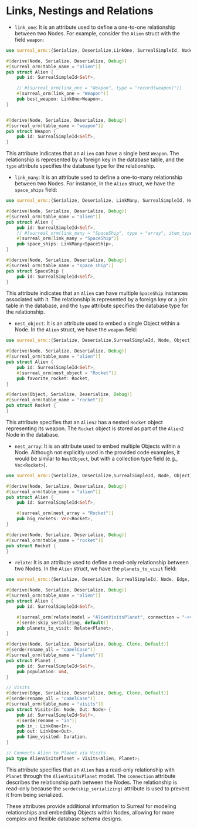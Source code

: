 # Links, Nestings and Relations

- `link_one`: It is an attribute used to define a one-to-one relationship
  between two Nodes. For example, consider the `Alien` struct with the field
  `weapon`:

```rust
use surreal_orm::{Serialize, Deserialize,LinkOne, SurrealSimpleId, Node};

#[derive(Node, Serialize, Deserialize, Debug)]
#[surreal_orm(table_name = "alien")]
pub struct Alien {
    pub id: SurrealSimpleId<Self>,

    // #[surreal_orm(link_one = "Weapon", type = "record(weapon)")]
    #[surreal_orm(link_one = "Weapon")]
    pub best_weapon: LinkOne<Weapon>,
}


#[derive(Node, Serialize, Deserialize, Debug)]
#[surreal_orm(table_name = "weapon")]
pub struct Weapon {
    pub id: SurrealSimpleId<Self>,
}
```

This attribute indicates that an `Alien` can have a single best `Weapon`. The
relationship is represented by a foreign key in the database table, and the
`type` attribute specifies the database type for the relationship.

- `link_many`: It is an attribute used to define a one-to-many relationship
  between two Nodes. For instance, in the `Alien` struct, we have the
  `space_ships` field:

```rust
use surreal_orm::{Serialize, Deserialize, LinkMany, SurrealSimpleId, Node};

#[derive(Node, Serialize, Deserialize, Debug)]
#[surreal_orm(table_name = "alien")]
pub struct Alien {
    pub id: SurrealSimpleId<Self>,
    // #[surreal_orm(link_many = "SpaceShip", type = "array", item_type = "record(space_ship)")]
    #[surreal_orm(link_many = "SpaceShip")]
    pub space_ships: LinkMany<SpaceShip>,
}

#[derive(Node, Serialize, Deserialize, Debug)]
#[surreal_orm(table_name = "space_ship")]
pub struct SpaceShip {
    pub id: SurrealSimpleId<Self>,
}
```

This attribute indicates that an `Alien` can have multiple `SpaceShip` instances
associated with it. The relationship is represented by a foreign key or a join
table in the database, and the `type` attribute specifies the database type for
the relationship.

- `nest_object`: It is an attribute used to embed a single Object within a Node.
  In the `Alien` struct, we have the `weapon` field:

```rust
use surreal_orm::{Serialize, Deserialize,SurrealSimpleId, Node, Object};

#[derive(Node, Serialize, Deserialize, Debug)]
#[surreal_orm(table_name = "alien")]
pub struct Alien {
    pub id: SurrealSimpleId<Self>,
    #[surreal_orm(nest_object = "Rocket")]
    pub favorite_rocket: Rocket,
}

#[derive(Object, Serialize, Deserialize, Debug)]
#[surreal_orm(table_name = "rocket")]
pub struct Rocket {
}
```

This attribute specifies that an `Alien2` has a nested `Rocket` object
representing its weapon. The `Rocket` object is stored as part of the `Alien2`
Node in the database.

- `nest_array`: It is an attribute used to embed multiple Objects within a Node.
  Although not explicitly used in the provided code examples, it would be
  similar to `NestObject`, but with a collection type field (e.g.,
  `Vec<Rocket>`).

```rust
use surreal_orm::{Serialize, Deserialize,SurrealSimpleId, Node, Object};

#[derive(Node, Serialize, Deserialize, Debug)]
#[surreal_orm(table_name = "alien")]
pub struct Alien {
    pub id: SurrealSimpleId<Self>,

    #[surreal_orm(nest_array = "Rocket")]
    pub big_rockets: Vec<Rocket>,
}

#[derive(Node, Serialize, Deserialize, Debug)]
#[surreal_orm(table_name = "rocket")]
pub struct Rocket {
}
```

- `relate`: It is an attribute used to define a read-only relationship between
  two Nodes. In the `Alien` struct, we have the `planets_to_visit` field:

```rust
use surreal_orm::{Serialize, Deserialize, SurrealSimpleId, Node, Edge, Relate};

#[derive(Node, Serialize, Deserialize, Debug)]
#[surreal_orm(table_name = "alien")]
pub struct Alien {
    pub id: SurrealSimpleId<Self>,

    #[surreal_orm(relate(model = "AlienVisitsPlanet", connection = "->visits->planet"))]
    #[serde(skip_serializing, default)]
    pub planets_to_visit: Relate<Planet>,
}

#[derive(Node, Serialize, Deserialize, Debug, Clone, Default)]
#[serde(rename_all = "camelCase")]
#[surreal_orm(table_name = "planet")]
pub struct Planet {
    pub id: SurrealSimpleId<Self>,
    pub population: u64,
}

// Visits
#[derive(Edge, Serialize, Deserialize, Debug, Clone, Default)]
#[serde(rename_all = "camelCase")]
#[surreal_orm(table_name = "visits")]
pub struct Visits<In: Node, Out: Node> {
    pub id: SurrealSimpleId<Self>,
    #[serde(rename = "in")]
    pub in_: LinkOne<In>,
    pub out: LinkOne<Out>,
    pub time_visited: Duration,
}

// Connects Alien to Planet via Visits
pub type AlienVisitsPlanet = Visits<Alien, Planet>;
```

This attribute specifies that an `Alien` has a read-only relationship with
`Planet` through the `AlienVisitsPlanet` model. The `connection` attribute
describes the relationship path between the Nodes. The relationship is read-only
because the `serde(skip_serializing)` attribute is used to prevent it from being
serialized.

These attributes provide additional information to Surreal for modeling
relationships and embedding Objects within Nodes, allowing for more complex and
flexible database schema designs.
